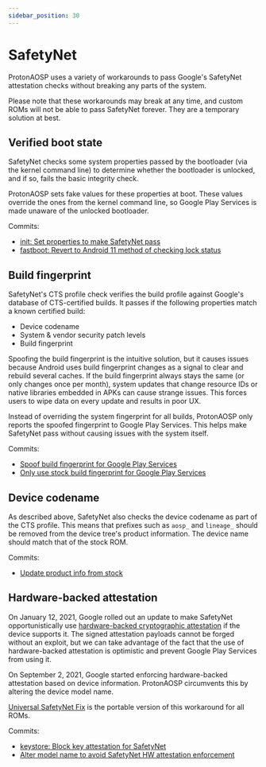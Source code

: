 ```yaml
---
sidebar_position: 30
---
```


# SafetyNet

ProtonAOSP uses a variety of workarounds to pass Google's SafetyNet attestation checks without breaking any parts of the system.

Please note that these workarounds may break at any time, and custom ROMs will not be able to pass SafetyNet forever. They are a temporary solution at best.

## Verified boot state

SafetyNet checks some system properties passed by the bootloader (via the kernel command line) to determine whether the bootloader is unlocked, and if so, fails the basic integrity check.

ProtonAOSP sets fake values for these properties at boot. These values override the ones from the kernel command line, so Google Play Services is made unaware of the unlocked bootloader.

Commits:

- [init: Set properties to make SafetyNet pass](https://github.com/ProtonAOSP/android_system_core/commit/3102e9e8c)
- [fastboot: Revert to Android 11 method of checking lock status](https://github.com/ProtonAOSP/android_system_core/commit/497ada563)

## Build fingerprint

SafetyNet's CTS profile check verifies the build profile against Google's database of CTS-certified builds. It passes if the following properties match a known certified build:

- Device codename
- System & vendor security patch levels
- Build fingerprint

Spoofing the build fingerprint is the intuitive solution, but it causes issues because Android uses build fingerprint changes as a signal to clear and rebuild several caches. If the build fingerprint always stays the same (or only changes once per month), system updates that change resource IDs or native libraries embedded in APKs can cause strange issues. This forces users to wipe data on every update and results in poor UX.

Instead of overriding the system fingerprint for all builds, ProtonAOSP only reports the spoofed fingerprint to Google Play Services. This helps make SafetyNet pass without causing issues with the system itself.

Commits:

- [Spoof build fingerprint for Google Play Services](https://github.com/ProtonAOSP/android_frameworks_base/commit/14cadef1690f)
- [Only use stock build fingerprint for Google Play Services](https://github.com/ProtonAOSP/android_vendor_proton/commit/29a394f)

## Device codename

As described above, SafetyNet also checks the device codename as part of the CTS profile. This means that prefixes such as `aosp_` and `lineage_` should be removed from the device tree's product information. The device name should match that of the stock ROM.

Commits:

- [Update product info from stock](https://github.com/ProtonAOSP/android_device_google_coral/commit/8df17a36)

## Hardware-backed attestation

On January 12, 2021, Google rolled out an update to make SafetyNet opportunistically use [hardware-backed cryptographic attestation](https://developer.android.com/training/articles/security-key-attestation) if the device supports it. The signed attestation payloads cannot be forged without an exploit, but we can take advantage of the fact that the use of hardware-backed attestation is optimistic and prevent Google Play Services from using it.

On September 2, 2021, Google started enforcing hardware-backed attestation based on device information. ProtonAOSP circumvents this by altering the device model name.

[Universal SafetyNet Fix](https://github.com/kdrag0n/safetynet-fix) is the portable version of this workaround for all ROMs.

Commits:

- [keystore: Block key attestation for SafetyNet](https://github.com/ProtonAOSP/android_frameworks_base/commit/13dc7d28c12d)
- [Alter model name to avoid SafetyNet HW attestation enforcement](https://github.com/ProtonAOSP/android_frameworks_base/commit/a99ac1b48a9b)
